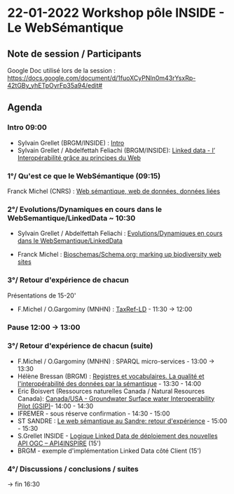 # 22-01-2022 Workshop pôle INSIDE - Le WebSémantique 



## Note de session / Participants
Google Doc utilisé lors de la session : https://docs.google.com/document/d/1fuoXCyPNIn0m43rYsxRp-42tGBy_yhETpOyrFp35a94/edit#
## Agenda

### Intro 09:00
- Sylvain Grellet (BRGM/INSIDE) : [Intro](https://github.com/INSIDE-information-systems/EnvironmentalSemanticWeb/blob/master/presentations/20210120_INSIDE_SemanticWeb_workshop/0-intro/20210122_Intro_Grellet.pdf)
- Sylvain Grellet / Abdelfettah Feliachi (BRGM/INSIDE): [Linked data - l’ Interopérabilité grâce au principes du Web](https://github.com/INSIDE-information-systems/EnvironmentalSemanticWeb/blob/master/presentations/20210120_INSIDE_SemanticWeb_workshop/0-intro/20210122_Interop_Linked_Data_Feliachi.pdf)


### 1°/ Qu'est ce que le WebSémantique (09:15)
Franck Michel (CNRS) : [Web sémantique, web de données, données liées](https://github.com/INSIDE-information-systems/EnvironmentalSemanticWeb/blob/master/presentations/20210120_INSIDE_SemanticWeb_workshop/1-set_the_scene/Franck_Michel-IntroWS.pdf)

### 2°/ Evolutions/Dynamiques en cours dans le WebSemantique/LinkedData  ~ 10:30
- Sylvain Grellet / Abdelfettah Feliachi : [Evolutions/Dynamiques en cours dans le WebSemantique/LinkedData](https://github.com/INSIDE-information-systems/EnvironmentalSemanticWeb/blob/master/presentations/20210120_INSIDE_SemanticWeb_workshop/2-evolutions/20210122_WebSem_Evolution_Feliachi_Grellet.pdf)

- Franck Michel : [Bioschemas/Schema.org: marking up biodiversity web sites](https://github.com/INSIDE-information-systems/EnvironmentalSemanticWeb/blob/master/presentations/20210120_INSIDE_SemanticWeb_workshop/2-evolutions/20210122_Franck_Michel-Bioschemas.pdf)

### 3°/ Retour d'expérience de chacun
Présentations de 15-20'
- F.Michel / O.Gargominy (MNHN) :  [TaxRef-LD](https://github.com/INSIDE-information-systems/EnvironmentalSemanticWeb/blob/master/presentations/20210120_INSIDE_SemanticWeb_workshop/3-retour_experience/20210122_Franck_Michel%20-%20TAXREF-LD.pdf) - 11:30 -> 12:00


### Pause 12:00 -> 13:00


### 3°/ Retour d'expérience de chacun (suite)
- F.Michel / O.Gargominy (MNHN) : SPARQL micro-services - 13:00 -> 13:30
- Hélène Bressan (BRGM) : [Registres et vocabulaires. La qualité et l'interopérabilité des données par la sémantique](https://github.com/INSIDE-information-systems/EnvironmentalSemanticWeb/blob/master/presentations/20210120_INSIDE_SemanticWeb_workshop/3-retour_experience/20210122_BRGM_registres_bressan.pptx) - 13:30 - 14:00
- Eric Boisvert (Ressources naturelles Canada / Natural Resources Canada): [Canada/USA - Groundwater Surface water Interoperability Pilot (GSIP)](https://github.com/INSIDE-information-systems/EnvironmentalSemanticWeb/blob/master/presentations/20210120_INSIDE_SemanticWeb_workshop/3-retour_experience/BOISVERT-websemantique-FR.pptx)- 14:00 - 14:30
- IFREMER - sous réserve confirmation - 14:30 - 15:00
- ST SANDRE : [Le web sémantique au Sandre: retour d'expérience](https://github.com/INSIDE-information-systems/EnvironmentalSemanticWeb/blob/master/presentations/20210120_INSIDE_SemanticWeb_workshop/3-retour_experience/web_semantique_sandre.pdf) - 15:00 - 15:30
- S.Grellet INSIDE - [Logique Linked Data de déploiement des nouvelles API OGC – API4INSPIRE](https://github.com/INSIDE-information-systems/EnvironmentalSemanticWeb/blob/master/presentations/20210120_INSIDE_SemanticWeb_workshop/3-retour_experience/20210122_INSIDE_API4INSPIRE_Implementation_Feedback_Grellet.pdf) (15')
- BRGM - exemple d'implémentation Linked Data côté Client (15')

### 4°/ Discussions / conclusions / suites
-> fin 16:30

